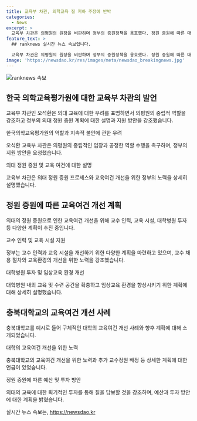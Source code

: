 ```yaml
---
title: 교육부 차관, 의학교육 질 저하 주장에 반박
categories:
  - News
excerpt: >
  교육부 차관은 의평원의 원장을 비판하며 정부의 증원정책을 옹호했다. 정원 증원에 따른 대학의 교육여건 개선 계획과 관련해 상세한 내용을 공개했다. 교수 인력과 교육 시설 등을 철저히 점검하고 대학별로 교육여건을 개선하기 위한 논의를 진행 중이며, 국립대학과 대학병원에 대한 획기적 투자 계획을 발표할 예정이라고 밝혔다. 또한, 대학이 실질적인 교육을 위해 적절한 환경을 확보하고자 노력하고 있다는 내용을 강조했다.
feature_text: >
  ## ranknews 실시간 뉴스 속보입니다.

  교육부 차관은 의평원의 원장을 비판하며 정부의 증원정책을 옹호했다. 정원 증원에 따른 대학의 교육여건 개선 계획과 관련해 상세한 내용을 공개했다. 교수 인력과 교육 시설 등을 철저히 점검하고 대학별로 교육여건을 개선하기 위한 논의를 진행 중이며, 국립대학과 대학병원에 대한 획기적 투자 계획을 발표할 예정이라고 밝혔다. 또한, 대학이 실질적인 교육을 위해 적절한 환경을 확보하고자 노력하고 있다는 내용을 강조했다.
image: 'https://newsdao.kr/res/images/meta/newsdao_breakingnews.jpg'
---
```


<p><img src="https://newsdao.kr/res/images/meta/newsdao_breakingnews.jpg" alt="ranknews 속보" /></p>

<h2 data-ke-size="size26">한국 의학교육평가원에 대한 교육부 차관의 발언</h2>

<p>교육부 차관인 오석환은 의대 교육에 대한 우려를 표명하면서 의평원의 중립적 역할을 강조하고 정부의 의대 정원 증원 계획에 대한 설명과 지원 방안을 강조했습니다.</p>

<p data-ke-size="size16">한국의학교육평가원의 역할과 지속적 불안에 관한 우려</p>

<p>오석환 교육부 차관은 의평원의 중립적인 입장과 공정한 역할 수행을 촉구하며, 정부의 지원 방안을 요청했습니다.</p>

<p data-ke-size="size16">의대 정원 증원 및 교육 여건에 대한 설명</p>

<p>교육부 차관은 의대 정원 증원 프로세스와 교육여건 개선을 위한 정부의 노력을 상세히 설명했습니다.</p>

<h2 data-ke-size="size26">정원 증원에 따른 교육여건 개선 계획</h2>

<p>의대의 정원 증원으로 인한 교육여건 개선을 위해 교수 인력, 교육 시설, 대학병원 투자 등 다양한 계획이 추진 중입니다.</p>

<p data-ke-size="size16">교수 인력 및 교육 시설 지원</p>

<p>정부는 교수 인력과 교육 시설을 개선하기 위한 다양한 계획을 마련하고 있으며, 교수 채용 절차와 교육환경의 개선을 위한 노력을 강조했습니다.</p>

<p data-ke-size="size16">대학병원 투자 및 임상교육 환경 개선</p>

<p>대학병원 내의 교육 및 수련 공간을 확충하고 임상교육 환경을 향상시키기 위한 계획에 대해 상세히 설명했습니다.</p>

<h2 data-ke-size="size26">충북대학교의 교육여건 개선 사례</h2>

<p>충북대학교를 예시로 들어 구체적인 대학의 교육여건 개선 사례와 향후 계획에 대해 소개되었습니다.</p>

<p data-ke-size="size16">대학의 교육여건 개선을 위한 노력</p>

<p>충북대학교의 교육여건 개선을 위한 노력과 추가 교수정원 배정 등 상세한 계획에 대한 언급이 있었습니다.</p>

<p data-ke-size="size16">정원 증원에 따른 예산 및 투자 방안</p>

<p>의대의 교육에 대한 획기적인 투자를 통해 질을 담보할 것을 강조하며, 예산과 투자 방안에 대한 계획을 밝혔습니다.</p>
실시간 뉴스 속보는, <a href="https://newsdao.kr" rel="dofollow">https://newsdao.kr</a>


